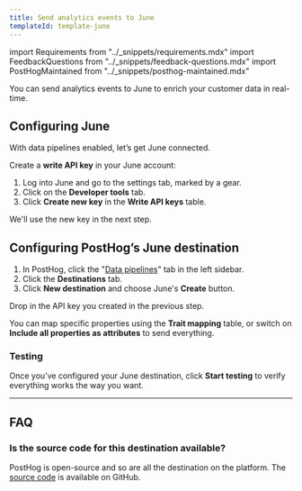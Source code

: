 ```yaml
---
title: Send analytics events to June
templateId: template-june
---
```


import Requirements from "../_snippets/requirements.mdx"
import FeedbackQuestions from "../_snippets/feedback-questions.mdx"
import PostHogMaintained from "../_snippets/posthog-maintained.mdx"

You can send analytics events to June to enrich your customer data in real-time.

<Requirements />

## Configuring June

With data pipelines enabled, let’s get June connected.

Create a **write API key** in your June account:

1. Log into June and go to the settings tab, marked by a gear.
2. Click on the **Developer tools** tab.
3. Click **Create new key** in the **Write API keys** table.

We'll use the new key in the next step.

## Configuring PostHog’s June destination

1. In PostHog, click the "[Data pipelines](https://us.posthog.com/pipeline/overview)" tab in the left sidebar.
2. Click the **Destinations** tab.
3. Click **New destination** and choose June's **Create** button.

Drop in the API key you created in the previous step.

You can map specific properties using the **Trait mapping** table, or switch on **Include all properties as attributes** to send everything.

<HideOnCDPIndex>

### Testing

Once you’ve configured your June destination, click **Start testing** to verify everything works the way you want.

***

<TemplateParameters />

## FAQ

### Is the source code for this destination available?

PostHog is open-source and so are all the destination on the platform. The [source code](https://github.com/PostHog/posthog/blob/master/posthog/cdp/templates/june/template_june.py) is available on GitHub.

<PostHogMaintained />

<FeedbackQuestions />

</HideOnCDPIndex>